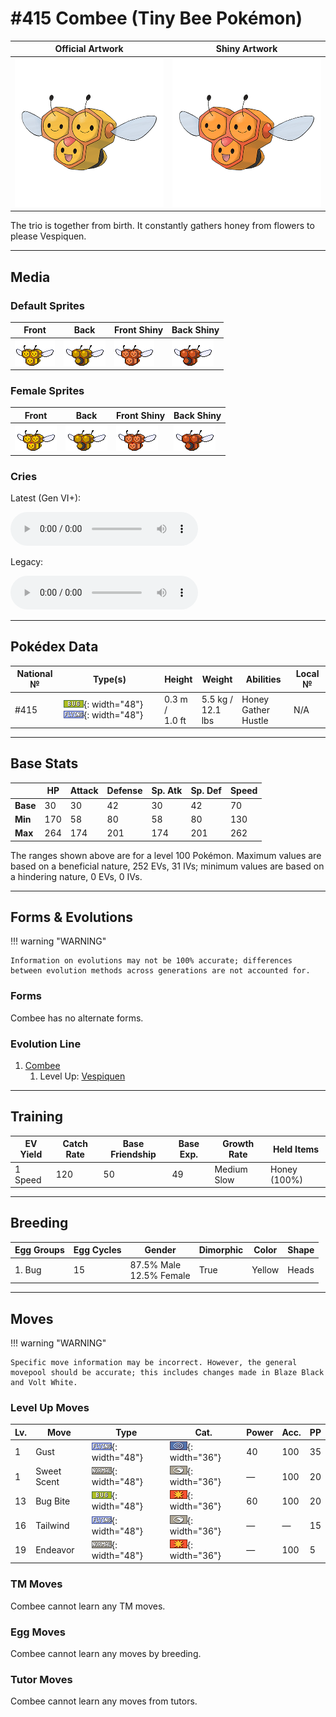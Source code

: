 # #415 Combee (Tiny Bee Pokémon)

| Official Artwork | Shiny Artwork |
| --- | --- |
| ![Official Artwork](../assets/sprites/combee/official_artwork.png "Combee") | ![Shiny Artwork](../assets/sprites/combee/official_artwork_shiny.png "Combee") |

The trio is together from birth. It constantly gathers honey from flowers to please Vespiquen.

---

## Media

### Default Sprites

| Front | Back | Front Shiny | Back Shiny |
| --- | --- | --- | --- |
| ![Front](../assets/sprites/combee/front.gif "Combee") | ![Back](../assets/sprites/combee/back.gif "Combee") | ![Front Shiny](../assets/sprites/combee/front_shiny.gif "Combee") | ![Back Shiny](../assets/sprites/combee/back_shiny.gif "Combee") |

### Female Sprites

| Front | Back | Front Shiny | Back Shiny |
| --- | --- | --- | --- |
| ![Front](../assets/sprites/combee/front_female.gif "Combee") | ![Back](../assets/sprites/combee/back_female.gif "Combee") | ![Front Shiny](../assets/sprites/combee/front_shiny_female.gif "Combee") | ![Back Shiny](../assets/sprites/combee/back_shiny_female.gif "Combee") |

### Cries

Latest (Gen VI+):

<audio controls>
<source src='../../assets/cries/combee/latest.ogg' type='audio/ogg'>
  Your browser does not support the audio element.
</audio>

Legacy:

<audio controls>
<source src='../../assets/cries/combee/legacy.ogg' type='audio/ogg'>
  Your browser does not support the audio element.
</audio>

---

## Pokédex Data

| National № | Type(s) | Height | Weight | Abilities | Local № |
|------------|---------|--------|--------|-----------|---------|
| #415 | ![bug](../assets/types/bug.png "Bug"){: width="48"} ![flying](../assets/types/flying.png "Flying"){: width="48"} | 0.3 m /<br>1.0 ft | 5.5 kg /<br>12.1 lbs | <span class="tooltip" title="The Pokémon may gather Honey from somewhere.">Honey Gather</span><br><span class="tooltip" title="Boosts the Attack stat, but lowers accuracy.">Hustle</span> | N/A |

---

## Base Stats
|   | HP | Attack | Defense | Sp. Atk | Sp. Def | Speed |
|---|----|--------|---------|---------|---------|-------|
| **Base** | 30 | 30 | 42 | 30 | 42 | 70 |
| **Min** | 170 | 58 | 80 | 58 | 80 | 130 |
| **Max** | 264 | 174 | 201 | 174 | 201 | 262 |

The ranges shown above are for a level 100 Pokémon. Maximum values are based on a beneficial nature, 252 EVs, 31 IVs; minimum values are based on a hindering nature, 0 EVs, 0 IVs.

---

## Forms & Evolutions

!!! warning "WARNING"

    Information on evolutions may not be 100% accurate; differences between evolution methods across generations are not accounted for.

### Forms

Combee has no alternate forms.

### Evolution Line

1. [Combee](combee.md/)
    1. Level Up: [Vespiquen](vespiquen.md/)




---

## Training

| EV Yield | Catch Rate | Base Friendship | Base Exp. | Growth Rate | Held Items |
|----------|------------|-----------------|-----------|-------------|------------|
| 1 Speed | 120 | 50 | 49 | Medium Slow | <span class="tooltip" title="A sweet honey with a lush aroma that attracts wild Pokémon when it is used in grass, caves, or on special trees.">Honey</span> (100%) |

---

## Breeding

| Egg Groups | Egg Cycles | Gender | Dimorphic | Color | Shape |
|------------|------------|--------|-----------|-------|-------|
| 1. Bug | 15 | 87.5% Male<br>12.5% Female | True | Yellow | Heads |

---

## Moves

!!! warning "WARNING"

    Specific move information may be incorrect. However, the general movepool should be accurate; this includes changes made in Blaze Black and Volt White.

### Level Up Moves

| Lv. | Move | Type | Cat. | Power | Acc. | PP |
| --- | --- | --- | --- | --- | --- | --- |
| 1 | <span class="tooltip" title="A gust of wind is whipped up by wings and launched at the foe to inflict damage. ">Gust</span> | ![flying](../assets/types/flying.png "Flying"){: width="48"} | ![special](../assets/move_category/special.png "Special"){: width="36"} | 40 | 100 | 35 |
| 1 | <span class="tooltip" title="A sweet scent that lowers the foe’s evasiveness. It also lures wild Pokémon if used in grass, etc.">Sweet Scent</span> | ![normal](../assets/types/normal.png "Normal"){: width="48"} | ![status](../assets/move_category/status.png "Status"){: width="36"} | — | 100 | 20 |
| 13 | <span class="tooltip" title="The user bites the foe. If the foe is holding a Berry, the user eats it and gains its effect.">Bug Bite</span> | ![bug](../assets/types/bug.png "Bug"){: width="48"} | ![physical](../assets/move_category/physical.png "Physical"){: width="36"} | 60 | 100 | 20 |
| 16 | <span class="tooltip" title="The user whips up a turbulent whirlwind that ups the Speed of all party Pokémon for three turns.">Tailwind</span> | ![flying](../assets/types/flying.png "Flying"){: width="48"} | ![status](../assets/move_category/status.png "Status"){: width="36"} | — | — | 15 |
| 19 | <span class="tooltip" title="An attack move that cuts down the foe’s HP to equal the user’s HP. ">Endeavor</span> | ![normal](../assets/types/normal.png "Normal"){: width="48"} | ![physical](../assets/move_category/physical.png "Physical"){: width="36"} | — | 100 | 5 |

### TM Moves

Combee cannot learn any TM moves.
### Egg Moves

Combee cannot learn any moves by breeding.
### Tutor Moves

Combee cannot learn any moves from tutors.

